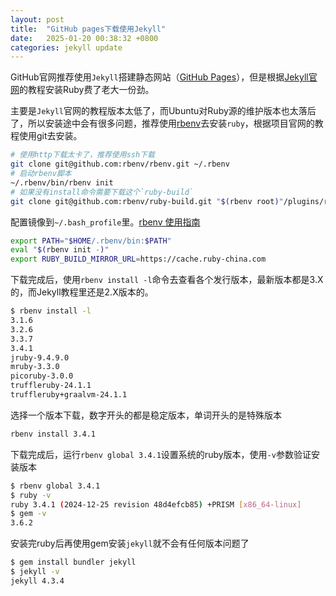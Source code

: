 ```yaml
---
layout: post
title:  "GitHub pages下载使用Jekyll"
date:   2025-01-20 00:38:32 +0800
categories: jekyll update
---
```

GitHub官网推荐使用`Jekyll`搭建静态网站（[GitHub Pages](https://docs.github.com/zh/pages/setting-up-a-github-pages-site-with-jekyll/about-github-pages-and-jekyll)），但是根据[Jekyll官网](https://jekyllrb.com/)的教程安装Ruby费了老大一份劲。

主要是`Jekyll`官网的教程版本太低了，而Ubuntu对Ruby源的维护版本也太落后了，所以安装途中会有很多问题，推荐使用[rbenv](https://github.com/rbenv/rbenv)去安装`ruby`，根据项目官网的教程使用git去安装。

```bash
# 使用http下载太卡了，推荐使用ssh下载
git clone git@github.com:rbenv/rbenv.git ~/.rbenv
# 启动rbenv脚本
~/.rbenv/bin/rbenv init
# 如果没有install命令需要下载这个`ruby-build`
git clone git@github.com:rbenv/ruby-build.git "$(rbenv root)"/plugins/ruby-build
```

配置镜像到`~/.bash_profile`里。[rbenv 使用指南](https://ruby-china.org/wiki/rbenv-guide)

```bash
export PATH="$HOME/.rbenv/bin:$PATH"
eval "$(rbenv init -)"
export RUBY_BUILD_MIRROR_URL=https://cache.ruby-china.com
```

下载完成后，使用`rbenv install -l`命令去查看各个发行版本，最新版本都是3.X的，而Jekyll教程里还是2.X版本的。

```bash
$ rbenv install -l
3.1.6
3.2.6
3.3.7
3.4.1
jruby-9.4.9.0
mruby-3.3.0
picoruby-3.0.0
truffleruby-24.1.1
truffleruby+graalvm-24.1.1
```

选择一个版本下载，数字开头的都是稳定版本，单词开头的是特殊版本

```bash
rbenv install 3.4.1
```

下载完成后，运行`rbenv global 3.4.1`设置系统的ruby版本，使用`-v`参数验证安装版本

```bash
$ rbenv global 3.4.1
$ ruby -v
ruby 3.4.1 (2024-12-25 revision 48d4efcb85) +PRISM [x86_64-linux]
$ gem -v
3.6.2
```

安装完ruby后再使用gem安装`jekyll`就不会有任何版本问题了

```bash
$ gem install bundler jekyll
$ jekyll -v
jekyll 4.3.4
```
